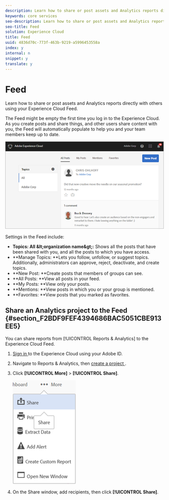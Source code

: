 ```yaml
---
description: Learn how to share or post assets and Analytics reports directly with others using your Experience Cloud Feed.
keywords: core services
seo-description: Learn how to share or post assets and Analytics reports directly with others using your Experience Cloud Feed.
seo-title: Feed
solution: Experience Cloud
title: Feed
uuid: 4836d70c-773f-463b-9219-a5996453558a
index: y
internal: n
snippet: y
translate: y
---
```


# Feed

Learn how to share or post assets and Analytics reports directly with others using your Experience Cloud Feed.


<!-- <p>Next Pulse release info: work with Stephanie AU </p> -->
The Feed might be empty the first time you log in to the Experience Cloud. As you create posts and share things, and other users share content with you, the Feed will automatically populate to help you and your team members keep up to date. 

![](assets/posts.png) 

Settings in the Feed include: 

* **Topics: All &amp;lt;organization name&amp;gt;:** Shows all the posts that have been shared with you, and all the posts to which you have access.
* **Manage Topics: **Lets you follow, unfollow, or suggest topics. Additionally, administrators can approve, reject, deactivate, and create topics.
* **New Post: **Create posts that members of groups can see.
* **All Posts: **View all posts in your feed.
* **My Posts: **View only your posts.
* **Mentions: **View posts in which you or your group is mentioned.
* **Favorites: **View posts that you marked as favorites.

## Share an Analytics project to the Feed {#section_F2BDF9FEF4394686BAC5051CBE913EE5}

You can share reports from [!UICONTROL  Reports &amp; Analytics] to the Experience Cloud Feed. 

1. [ Sign in ](admin_getting_started/getting-started-experience-cloud.md#topic_AC564B6795334DE39359ADD87F52F2E0) to the Experience Cloud using your Adobe ID. 

1. Navigate to Reports &amp; Analytics, then [ create a project ](https://marketing.adobe.com/resources/help/en_US/analytics/analysis-workspace/freeform_overview.html). 

1. Click **[!UICONTROL  More]** > **[!UICONTROL  Share]**. 

   ![](assets/share_report.png) 

1. On the Share window, add recipients, then click **[!UICONTROL  Share]**. 

